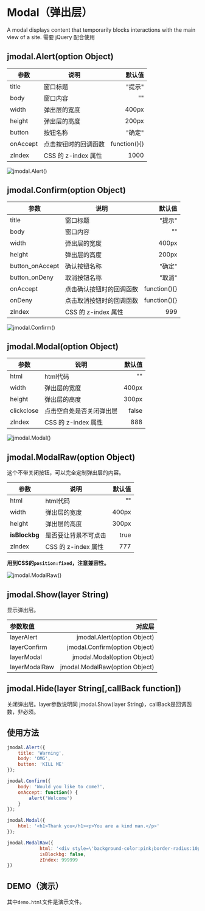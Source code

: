# Modal（弹出层）
A modal displays content that temporarily blocks interactions with the main view of a site. 需要 jQuery 配合使用

## jmodal.Alert(option Object)
|参数|说明|默认值|
|----|----|----:|
|title|窗口标题|"提示"|
|body|窗口内容|""|
|width|弹出层的宽度|400px|
|height|弹出层的高度|200px|
|button|按钮名称|"确定"|
|onAccept|点击按钮时的回调函数|function(){}|
|zIndex|CSS 的 z-index 属性|1000|

![jmodal.Alert()](http://yake.shbyer.com/m/temp/alert.png "")

## jmodal.Confirm(option Object)
|参数|说明|默认值|
|----|----|----:|
|title|窗口标题|"提示"|
|body|窗口内容|""|
|width|弹出层的宽度|400px|
|height|弹出层的高度|200px|
|button_onAccept|确认按钮名称|"确定"|
|button_onDeny|取消按钮名称|"取消"|
|onAccept|点击确认按钮时的回调函数|function(){}|
|onDeny|点击取消按钮时的回调函数|function(){}|
|zIndex|CSS 的 z-index 属性|999|

![jmodal.Confirm()](http://yake.shbyer.com/m/temp/confirm.png "")

## jmodal.Modal(option Object)
|参数|说明|默认值|
|----|----|----:|
|html|html代码|""|
|width|弹出层的宽度|400px|
|height|弹出层的高度|300px|
|clickclose|点击空白处是否关闭弹出层|false|
|zIndex|CSS 的 z-index 属性|888|

![jmodal.Modal()](http://yake.shbyer.com/m/temp/modal.png "")

## jmodal.ModalRaw(option Object)
这个不带关闭按钮，可以完全定制弹出层的内容。

|参数|说明|默认值|
|----|----|----:|
|html|html代码|""|
|width|弹出层的宽度|400px|
|height|弹出层的高度|300px|
|**isBlockbg**|是否要让背景不可点击|true|
|zIndex|CSS 的 z-index 属性|777|

**用到CSS的`position:fixed`，注意兼容性。**

![jmodal.ModalRaw()](http://yake.shbyer.com/m/temp/raw.png "")


## jmodal.Show(layer String)
显示弹出层。

|参数取值|对应层|
|:----|----:|
|layerAlert|jmodal.Alert(option Object)|
|layerConfirm|jmodal.Confirm(option Object)|
|layerModal|jmodal.Modal(option Object)|
|layerModalRaw|jmodal.ModalRaw(option Object)|

## jmodal.Hide(layer String[,callBack function])
关闭弹出层。layer参数说明同 jmodal.Show(layer String)，callBack是回调函数，非必须。

## 使用方法
``` javascript
jmodal.Alert({
	title: 'Warning',
	body: 'OMG',
	button: 'KILL ME'
});

jmodal.Confirm({
	body: 'Would you like to come?',
	onAccept: function() {
		alert('Welcome')
	}
});

jmodal.Modal({
	html: '<h1>Thank you</h1><p>You are a kind man.</p>'
});

jmodal.ModalRaw({
			html: '<div style=\'background-color:pink;border-radius:10px;\'><h1>Thank you</h1><p>You are a kind man.</p><a href="javascript:jmodal.Hide(\'layerModalRaw\')">Close</a></div>',
			isBlockbg: false,
			zIndex: 999999
})
```
## DEMO（演示）
其中`demo.html`文件是演示文件。